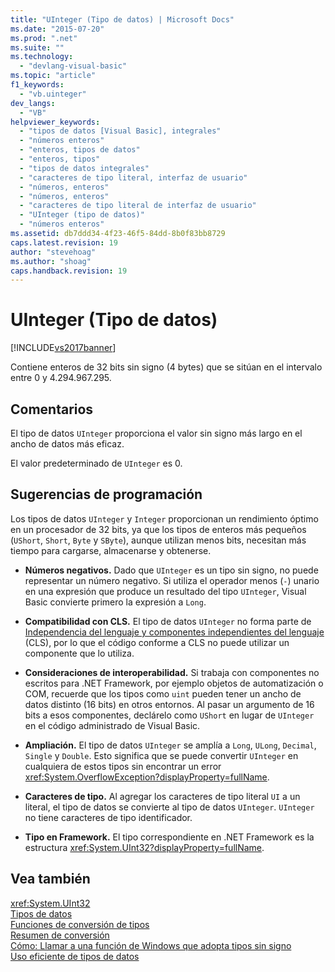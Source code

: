 ```yaml
---
title: "UInteger (Tipo de datos) | Microsoft Docs"
ms.date: "2015-07-20"
ms.prod: ".net"
ms.suite: ""
ms.technology: 
  - "devlang-visual-basic"
ms.topic: "article"
f1_keywords: 
  - "vb.uinteger"
dev_langs: 
  - "VB"
helpviewer_keywords: 
  - "tipos de datos [Visual Basic], integrales"
  - "números enteros"
  - "enteros, tipos de datos"
  - "enteros, tipos"
  - "tipos de datos integrales"
  - "caracteres de tipo literal, interfaz de usuario"
  - "números, enteros"
  - "números, enteros"
  - "caracteres de tipo literal de interfaz de usuario"
  - "UInteger (tipo de datos)"
  - "números enteros"
ms.assetid: db7ddd34-4f23-46f5-84dd-8b0f83bb8729
caps.latest.revision: 19
author: "stevehoag"
ms.author: "shoag"
caps.handback.revision: 19
---
```

# UInteger (Tipo de datos)
[!INCLUDE[vs2017banner](../../../visual-basic/developing-apps/includes/vs2017banner.md)]

Contiene enteros de 32 bits sin signo \(4 bytes\) que se sitúan en el intervalo entre 0 y 4.294.967.295.  
  
## Comentarios  
 El tipo de datos `UInteger` proporciona el valor sin signo más largo en el ancho de datos más eficaz.  
  
 El valor predeterminado de `UInteger` es 0.  
  
## Sugerencias de programación  
 Los tipos de datos `UInteger` y `Integer` proporcionan un rendimiento óptimo en un procesador de 32 bits, ya que los tipos de enteros más pequeños \(`UShort`, `Short`, `Byte` y `SByte`\), aunque utilizan menos bits, necesitan más tiempo para cargarse, almacenarse y obtenerse.  
  
-   **Números negativos.** Dado que `UInteger` es un tipo sin signo, no puede representar un número negativo.  Si utiliza el operador menos \(`-`\) unario en una expresión que produce un resultado del tipo `UInteger`, Visual Basic convierte primero la expresión a `Long`.  
  
-   **Compatibilidad con CLS.** El tipo de datos `UInteger` no forma parte de [Independencia del lenguaje y componentes independientes del lenguaje](../Topic/Language%20Independence%20and%20Language-Independent%20Components.md) \(CLS\), por lo que el código conforme a CLS no puede utilizar un componente que lo utiliza.  
  
-   **Consideraciones de interoperabilidad.** Si trabaja con componentes no escritos para .NET Framework, por ejemplo objetos de automatización o COM, recuerde que los tipos como `uint` pueden tener un ancho de datos distinto \(16 bits\) en otros entornos.  Al pasar un argumento de 16 bits a esos componentes, declárelo como `UShort` en lugar de `UInteger` en el código administrado de Visual Basic.  
  
-   **Ampliación.** El tipo de datos `UInteger` se amplía a `Long`, `ULong`, `Decimal`, `Single` y `Double`.  Esto significa que se puede convertir `UInteger` en cualquiera de estos tipos sin encontrar un error <xref:System.OverflowException?displayProperty=fullName>.  
  
-   **Caracteres de tipo.** Al agregar los caracteres de tipo literal `UI` a un literal, el tipo de datos se convierte al tipo de datos `UInteger`.  `UInteger` no tiene caracteres de tipo identificador.  
  
-   **Tipo en Framework.** El tipo correspondiente en .NET Framework es la estructura <xref:System.UInt32?displayProperty=fullName>.  
  
## Vea también  
 <xref:System.UInt32>   
 [Tipos de datos](../../../visual-basic/language-reference/data-types/data-type-summary.md)   
 [Funciones de conversión de tipos](../../../visual-basic/language-reference/functions/type-conversion-functions.md)   
 [Resumen de conversión](../../../visual-basic/language-reference/keywords/conversion-summary.md)   
 [Cómo: Llamar a una función de Windows que adopta tipos sin signo](../../../visual-basic/programming-guide/com-interop/how-to-call-a-windows-function-that-takes-unsigned-types.md)   
 [Uso eficiente de tipos de datos](../../../visual-basic/programming-guide/language-features/data-types/efficient-use-of-data-types.md)